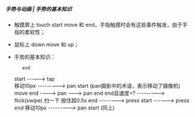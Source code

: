 ##### 手势与动画 | 手势的基本知识
  * 触摸屏上 touch start move 和 end，手指触摸时会有这些事件触发，由于手指的柔软性；
  * 鼠标上   down move 和 up；
  
  
  * 手势的基本知识：
    
           end
    start -----> tap  
          移动10px
          ---------> pan start (pan摄影中的术语，表示移动了摄像机) 
                           move      end
                           ----> pan ---> pan end
                                     end且速度>?
                                     ---------> flick(swipe) 扫一下
          按住超0.5s                end
          -------->  press start   ------> press end
                                  移动10px
                                  ---------> pan start (同上)